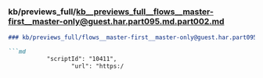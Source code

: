 ### kb/previews_full/kb__previews_full__flows__master-first__master-only@guest.har.part095.md.part002.md

```md
### kb/previews_full/flows__master-first__master-only@guest.har.part095.md (part 002)

```md
           "scriptId": "10411",
                  "url": "https:/
```

```

```
